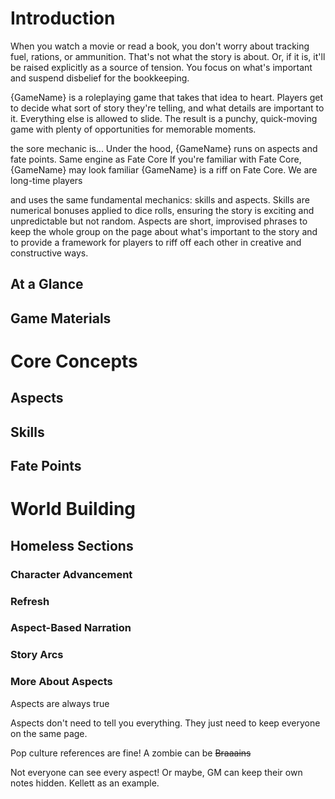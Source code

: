 ---
---

# Introduction

When you watch a movie or read a book, you don't worry about tracking fuel, rations, or ammunition.
That's not what the story is about.
Or, if it is, it'll be raised explicitly as a source of tension.
You focus on what's important and suspend disbelief for the bookkeeping.

{GameName} is a roleplaying game that takes that idea to heart.
Players get to decide what sort of story they're telling, and what details are important to it.
Everything else is allowed to slide.
The result is a punchy, quick-moving game with plenty of opportunities for memorable moments.

the sore mechanic is...
Under the hood, {GameName} runs on aspects and fate points. Same engine as Fate Core
If you're familiar with Fate Core, {GameName} may look familiar
{GameName} is a riff on Fate Core. We are long-time players




 and uses the same fundamental mechanics: skills and aspects. Skills
are numerical bonuses applied to dice rolls, ensuring the story is exciting
and unpredictable but not random. Aspects are short, improvised phrases to
keep the whole group on the page about what's important to the story and to
provide a framework for players to riff off each other in creative and
constructive ways.

[fate_core]: https://www.evilhat.com/home/fate-core/
[fae]: https://www.evilhat.com/home/fae/




## At a Glance

## Game Materials


# Core Concepts

## Aspects

## Skills

## Fate Points



# World Building

##














## Homeless Sections

### Character Advancement

### Refresh

### Aspect-Based Narration

### Story Arcs

### More About Aspects

Aspects are always true

Aspects don't need to tell you everything. They just need to keep everyone on the same page.

Pop culture references are fine! A zombie can be ~~Braaains~~

Not everyone can see every aspect! Or maybe, GM can keep their own notes hidden. Kellett as an example.
